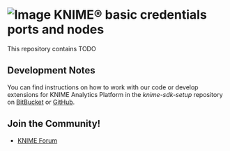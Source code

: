 # ![Image](https://www.knime.com/files/knime_logo_github_40x40_4layers.png) KNIME® basic credentials ports and nodes

This repository contains TODO


## Development Notes

You can find instructions on how to work with our code or develop extensions for
KNIME Analytics Platform in the _knime-sdk-setup_ repository
on [BitBucket](https://bitbucket.org/KNIME/knime-sdk-setup)
or [GitHub](http://github.com/knime/knime-sdk-setup).

## Join the Community!

* [KNIME Forum](https://forum.knime.com/)
